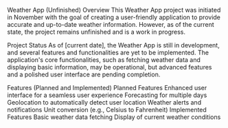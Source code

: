 Weather App (Unfinished)
Overview
This Weather App project was initiated in November with the goal of creating a user-friendly application to provide accurate and up-to-date weather information. However, as of the current state, the project remains unfinished and is a work in progress.

Project Status
As of [current date], the Weather App is still in development, and several features and functionalities are yet to be implemented. The application's core functionalities, such as fetching weather data and displaying basic information, may be operational, but advanced features and a polished user interface are pending completion.

Features (Planned and Implemented)
Planned Features
Enhanced user interface for a seamless user experience
Forecasting for multiple days
Geolocation to automatically detect user location
Weather alerts and notifications
Unit conversion (e.g., Celsius to Fahrenheit)
Implemented Features
Basic weather data fetching
Display of current weather conditions

